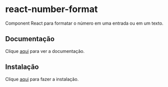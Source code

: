 # react-number-format

Component React para formatar o número em uma entrada ou em um texto.

## Documentação

Clique [aqui](https://github.com/s-yadav/react-number-format) para ver a documentação.

## Instalação

Clique [aqui](https://www.npmjs.com/package/react-number-format) para fazer a instalação.
